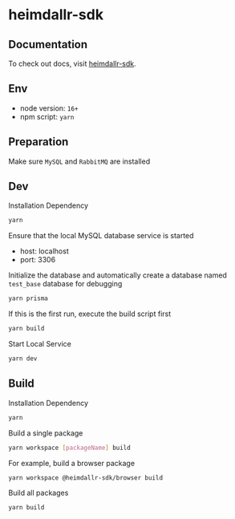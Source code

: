 # heimdallr-sdk

## Documentation

To check out docs, visit [heimdallr-sdk](https://luciferhuang.github.io/heimdallr-sdk/).

## Env

- node version: `16+`
- npm script: `yarn`

## Preparation

Make sure `MySQL` and `RabbitMQ` are installed

## Dev

Installation Dependency

```bash
yarn
```

Ensure that the local MySQL database service is started

- host: localhost
- port: 3306

Initialize the database and automatically create a database named `test_base` database for debugging

```bash
yarn prisma
```

If this is the first run, execute the build script first

```bash
yarn build
```

Start Local Service

```bash
yarn dev
```

## Build

Installation Dependency

```bash
yarn
```

Build a single package

```bash
yarn workspace [packageName] build
```

For example, build a browser package

```bash
yarn workspace @heimdallr-sdk/browser build
```

Build all packages

```bash
yarn build
```
